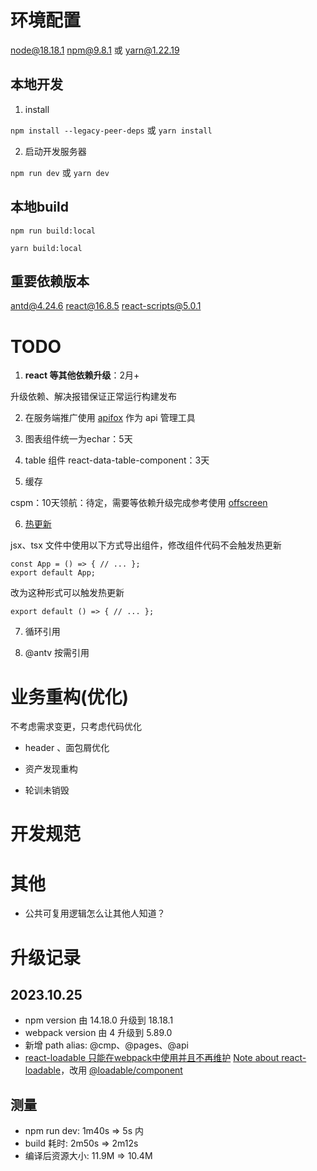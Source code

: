 # 环境配置

node@18.18.1 npm@9.8.1 或 yarn@1.22.19

## 本地开发

1. install

`npm install --legacy-peer-deps` 或 `yarn install`

2. 启动开发服务器

`npm run dev` 或 `yarn dev`

## 本地build

`npm run build:local`

`yarn build:local`

## 重要依赖版本

antd@4.24.6 react@16.8.5 react-scripts@5.0.1

# TODO

1. **react 等其他依赖升级**：2月+

升级依赖、解决报错保证正常运行构建发布

2. 在服务端推广使用 [apifox](https://apifox.com/) 作为 api 管理工具

3. 图表组件统一为echar：5天

4. table 组件 react-data-table-component：3天

5. 缓存

cspm：10天领航：待定，需要等依赖升级完成参考使用 [offscreen](https://react.docschina.org/blog/2022/06/15/react-labs-what-we-have-been-working-on-june-2022#offscreen)

6. [热更新](https://github.com/vitejs/vite-plugin-react/tree/main/packages/plugin-react#consistent-components-exports)

jsx、tsx 文件中使用以下方式导出组件，修改组件代码不会触发热更新

```
const App = () => { // ... };
export default App;
```

改为这种形式可以触发热更新

```
export default () => { // ... };
```

7. 循环引用

8. @antv 按需引用

# 业务重构(优化)

不考虑需求变更，只考虑代码优化

- header 、面包屑优化

- 资产发现重构

- 轮训未销毁

# 开发规范

# 其他

- 公共可复用逻辑怎么让其他人知道？

# 升级记录

## 2023.10.25

- npm version 由 14.18.0 升级到 18.18.1
- webpack version 由 4 升级到 5.89.0
- 新增 path alias: @cmp、@pages、@api
- [react-loadable 只能在webpack中使用并且不再维护](https://github.com/gregberge/loadable-components/issues/833) [Note about react-loadable](https://loadable-components.com/docs/loadable-vs-react-lazy/#note-about-react-loadable)，改用 [@loadable/component](https://loadable-components.com/docs/getting-started/)

## 测量

- npm run dev: 1m40s => 5s 内
- build 耗时: 2m50s => 2m12s
- 编译后资源大小: 11.9M => 10.4M
